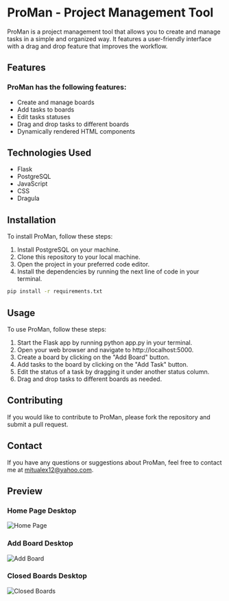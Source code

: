 
# ProMan - Project Management Tool
ProMan is a project management tool that allows you to create and manage tasks in a simple and organized way. It features a user-friendly interface with a drag and drop feature that improves the workflow.
## Features

### ProMan has the following features:

- Create and manage boards
- Add tasks to boards
- Edit tasks statuses
- Drag and drop tasks to different boards
- Dynamically rendered HTML components
## Technologies Used

- Flask
- PostgreSQL
- JavaScript
- CSS
- Dragula
## Installation

To install ProMan, follow these steps:

1. Install PostgreSQL on your machine.
2. Clone this repository to your local machine.
3. Open the project in your preferred code editor.
4. Install the dependencies by running the next line of code in your terminal.
```bash
pip install -r requirements.txt
```
## Usage

To use ProMan, follow these steps:

1. Start the Flask app by running python app.py in your terminal.
2. Open your web browser and navigate to http://localhost:5000.
3. Create a board by clicking on the "Add Board" button.
4. Add tasks to the board by clicking on the "Add Task" button.
5. Edit the status of a task by dragging it under another status column.
6. Drag and drop tasks to different boards as needed.
## Contributing

If you would like to contribute to ProMan, please fork the repository and submit a pull request.

## Contact

If you have any questions or suggestions about ProMan, feel free to contact me at mitualex12@yahoo.com.

## Preview

### Home Page Desktop
![Home Page](https://i.ibb.co/w720yn8/taskmanagementtool-homepage-desktop.jpg)

### Add Board Desktop
![Add Board](https://i.ibb.co/XDRsZp1/taskmanagementtool-addboard-desktop.jpg)

### Closed Boards Desktop
![Closed Boards](https://i.ibb.co/vYTV4KH/taskmanagementtool-closedboards-desktop.jpg)
